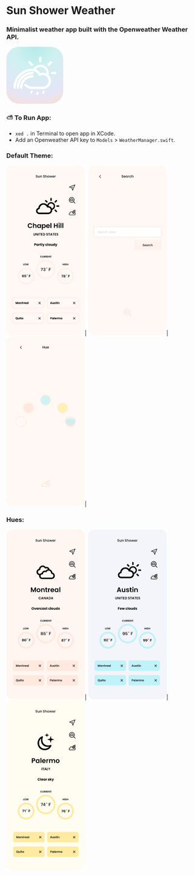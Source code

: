 #  Sun Shower Weather

### Minimalist weather app built with the Openweather Weather API.

<img src="Sun Shower/Assets.xcassets/Screenshots/00.imageset/SunShowerAppIcon.png" alt="Sun Shower app icon" width="150" height="150"/>

### **⛅️ To Run App:** 
- `xed .` in Terminal to open app in XCode.
- Add an Openweather API key to `Models` > `WeatherManager.swift`.

### Default Theme:
<img src="Sun Shower/Assets.xcassets/Screenshots/02.imageset/02.png" alt="weather main screen" width="207" height="448"/>|
<img src="Sun Shower/Assets.xcassets/Screenshots/03.imageset/03.png" alt="search" width="207" height="448"/>|
<img src="Sun Shower/Assets.xcassets/Screenshots/04.imageset/04.png" alt="hues (themes)" width="207" height="448"/>|

### Hues:
<img src="Sun Shower/Assets.xcassets/Screenshots/05.imageset/05.png" alt="pink hue" width="207" height="448"/>|
<img src="Sun Shower/Assets.xcassets/Screenshots/06.imageset/06.png" alt="blue hue" width="207" height="448"/>|
<img src="Sun Shower/Assets.xcassets/Screenshots/07.imageset/07.png" alt="yellow hue" width="207" height="448"/>
